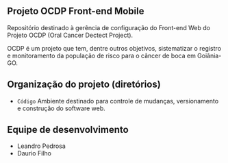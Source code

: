 ## Projeto OCDP Front-end Mobile
Repositório destinado à gerência de configuração do Front-end Web do Projeto OCDP (Oral Cancer Dectect Project).

OCDP é um projeto que tem, dentre outros objetivos, sistematizar o registro e monitoramento da população de risco para o câncer de boca em Goiânia-GO.


## Organização do projeto (diretórios)

- `Código` Ambiente destinado para controle de mudanças, versionamento e construção do software web.

## Equipe de desenvolvimento

- Leandro Pedrosa
- Daurio Filho

